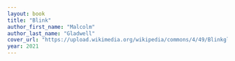 ```yaml
---
layout: book
title: "Blink"
author_first_name: "Malcolm"
author_last_name: "Gladwell"
cover_url: "https://upload.wikimedia.org/wikipedia/commons/4/49/Blinkgla.jpg"
year: 2021
---
```

